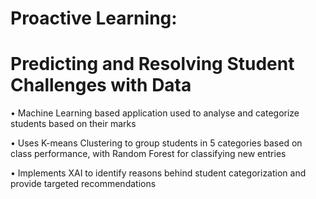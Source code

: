 # Proactive Learning: 
# Predicting and Resolving Student Challenges with Data
 • Machine Learning based application used to analyse and categorize students based on their marks
 
 • Uses K-means Clustering to group students in 5 categories based on class performance, with Random Forest for classifying new
 entries
 
 • Implements XAI to identify reasons behind student categorization and provide targeted recommendations
 
